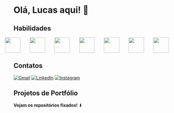 # Olá, Lucas aqui! 👋

## Habilidades

<div style="display: flex; justify-content: center; align-items: center;">
   <img src="https://cdn.jsdelivr.net/gh/devicons/devicon@latest/icons/python/python-original.svg" style="width: 50px; height: 50px; margin-right: 30px;"/>
   <img src="https://cdn.jsdelivr.net/gh/devicons/devicon@latest/icons/jupyter/jupyter-original-wordmark.svg" style="width: 50px; height: 50px; margin-right: 30px;"/>
   <img src="https://cdn.jsdelivr.net/gh/devicons/devicon@latest/icons/html5/html5-original.svg" style="width: 50px; height: 50px; margin-right: 30px;"/>
   <img src="https://cdn.jsdelivr.net/gh/devicons/devicon@latest/icons/css3/css3-original.svg" style="width: 50px; height: 50px; margin-right: 30px;"/>
   <img src="https://cdn.jsdelivr.net/gh/devicons/devicon@latest/icons/yaml/yaml-original.svg" style="width: 50px; height: 50px; margin-right: 30px;"/>
   <img src="https://cdn.jsdelivr.net/gh/devicons/devicon@latest/icons/streamlit/streamlit-original-wordmark.svg" style="width: 50px; height: 50px; margin-right: 30px;"/>
   <img src="https://cdn.jsdelivr.net/gh/devicons/devicon@latest/icons/supabase/supabase-original-wordmark.svg" style="width: 50px; height: 50px; margin-right: 30px;"/>
          
</div>

## Contatos

[![Gmail](https://img.shields.io/badge/Gmail-D14836?style=for-the-badge&logo=gmail&logoColor=white)](mailto:lucas17santos.z@gmail.com)
[![LinkedIn](https://img.shields.io/badge/linkedin-%230077B5.svg?style=for-the-badge&logo=linkedin&logoColor=white)](https://www.linkedin.com/in/lucas-souza-santos10/)
[![Instagram](https://img.shields.io/badge/Instagram-%23E4405F.svg?style=for-the-badge&logo=Instagram&logoColor=white)](https://instagram.com/lucas10_s)

## Projetos de Portfólio

**Vejam os repositórios fixados!** ⬇

